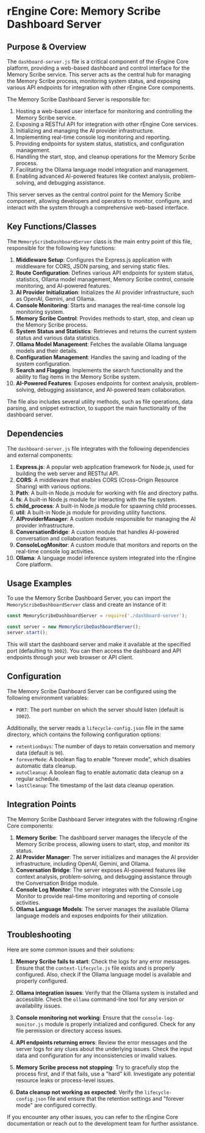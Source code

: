 # rEngine Core: Memory Scribe Dashboard Server

## Purpose & Overview

The `dashboard-server.js` file is a critical component of the rEngine Core platform, providing a web-based dashboard and control interface for the Memory Scribe service. This server acts as the central hub for managing the Memory Scribe process, monitoring system status, and exposing various API endpoints for integration with other rEngine Core components.

The Memory Scribe Dashboard Server is responsible for:

1. Hosting a web-based user interface for monitoring and controlling the Memory Scribe service.
2. Exposing a RESTful API for integration with other rEngine Core services.
3. Initializing and managing the AI provider infrastructure.
4. Implementing real-time console log monitoring and reporting.
5. Providing endpoints for system status, statistics, and configuration management.
6. Handling the start, stop, and cleanup operations for the Memory Scribe process.
7. Facilitating the Ollama language model integration and management.
8. Enabling advanced AI-powered features like context analysis, problem-solving, and debugging assistance.

This server serves as the central control point for the Memory Scribe component, allowing developers and operators to monitor, configure, and interact with the system through a comprehensive web-based interface.

## Key Functions/Classes

The `MemoryScribeDashboardServer` class is the main entry point of this file, responsible for the following key functions:

1. **Middleware Setup**: Configures the Express.js application with middleware for CORS, JSON parsing, and serving static files.
2. **Route Configuration**: Defines various API endpoints for system status, statistics, Ollama model management, Memory Scribe control, console monitoring, and AI-powered features.
3. **AI Provider Initialization**: Initializes the AI provider infrastructure, such as OpenAI, Gemini, and Ollama.
4. **Console Monitoring**: Starts and manages the real-time console log monitoring system.
5. **Memory Scribe Control**: Provides methods to start, stop, and clean up the Memory Scribe process.
6. **System Status and Statistics**: Retrieves and returns the current system status and various data statistics.
7. **Ollama Model Management**: Fetches the available Ollama language models and their details.
8. **Configuration Management**: Handles the saving and loading of the system configuration.
9. **Search and Flagging**: Implements the search functionality and the ability to flag items in the Memory Scribe system.
10. **AI-Powered Features**: Exposes endpoints for context analysis, problem-solving, debugging assistance, and AI-powered team collaboration.

The file also includes several utility methods, such as file operations, data parsing, and snippet extraction, to support the main functionality of the dashboard server.

## Dependencies

The `dashboard-server.js` file integrates with the following dependencies and external components:

1. **Express.js**: A popular web application framework for Node.js, used for building the web server and RESTful API.
2. **CORS**: A middleware that enables CORS (Cross-Origin Resource Sharing) with various options.
3. **Path**: A built-in Node.js module for working with file and directory paths.
4. **fs**: A built-in Node.js module for interacting with the file system.
5. **child_process**: A built-in Node.js module for spawning child processes.
6. **util**: A built-in Node.js module for providing utility functions.
7. **AIProviderManager**: A custom module responsible for managing the AI provider infrastructure.
8. **ConversationBridge**: A custom module that handles AI-powered conversation and collaboration features.
9. **ConsoleLogMonitor**: A custom module that monitors and reports on the real-time console log activities.
10. **Ollama**: A language model inference system integrated into the rEngine Core platform.

## Usage Examples

To use the Memory Scribe Dashboard Server, you can import the `MemoryScribeDashboardServer` class and create an instance of it:

```javascript
const MemoryScribeDashboardServer = require('./dashboard-server');

const server = new MemoryScribeDashboardServer();
server.start();
```

This will start the dashboard server and make it available at the specified port (defaulting to `3002`). You can then access the dashboard and API endpoints through your web browser or API client.

## Configuration

The Memory Scribe Dashboard Server can be configured using the following environment variables:

- `PORT`: The port number on which the server should listen (default is `3002`).

Additionally, the server reads a `lifecycle-config.json` file in the same directory, which contains the following configuration options:

- `retentionDays`: The number of days to retain conversation and memory data (default is `90`).
- `foreverMode`: A boolean flag to enable "forever mode", which disables automatic data cleanup.
- `autoCleanup`: A boolean flag to enable automatic data cleanup on a regular schedule.
- `lastCleanup`: The timestamp of the last data cleanup operation.

## Integration Points

The Memory Scribe Dashboard Server integrates with the following rEngine Core components:

1. **Memory Scribe**: The dashboard server manages the lifecycle of the Memory Scribe process, allowing users to start, stop, and monitor its status.
2. **AI Provider Manager**: The server initializes and manages the AI provider infrastructure, including OpenAI, Gemini, and Ollama.
3. **Conversation Bridge**: The server exposes AI-powered features like context analysis, problem-solving, and debugging assistance through the Conversation Bridge module.
4. **Console Log Monitor**: The server integrates with the Console Log Monitor to provide real-time monitoring and reporting of console activities.
5. **Ollama Language Models**: The server manages the available Ollama language models and exposes endpoints for their utilization.

## Troubleshooting

Here are some common issues and their solutions:

1. **Memory Scribe fails to start**: Check the logs for any error messages. Ensure that the `context-lifecycle.js` file exists and is properly configured. Also, check if the Ollama language model is available and properly configured.

1. **Ollama integration issues**: Verify that the Ollama system is installed and accessible. Check the `ollama` command-line tool for any version or availability issues.

1. **Console monitoring not working**: Ensure that the `console-log-monitor.js` module is properly initialized and configured. Check for any file permission or directory access issues.

1. **API endpoints returning errors**: Review the error messages and the server logs for any clues about the underlying issues. Check the input data and configuration for any inconsistencies or invalid values.

1. **Memory Scribe process not stopping**: Try to gracefully stop the process first, and if that fails, use a "hard" kill. Investigate any potential resource leaks or process-level issues.

1. **Data cleanup not working as expected**: Verify the `lifecycle-config.json` file and ensure that the retention settings and "forever mode" are configured correctly.

If you encounter any other issues, you can refer to the rEngine Core documentation or reach out to the development team for further assistance.
